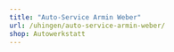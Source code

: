 ```yaml
---
title: "Auto-Service Armin Weber"
url: /uhingen/auto-service-armin-weber/
shop: Autowerkstatt
---
```

